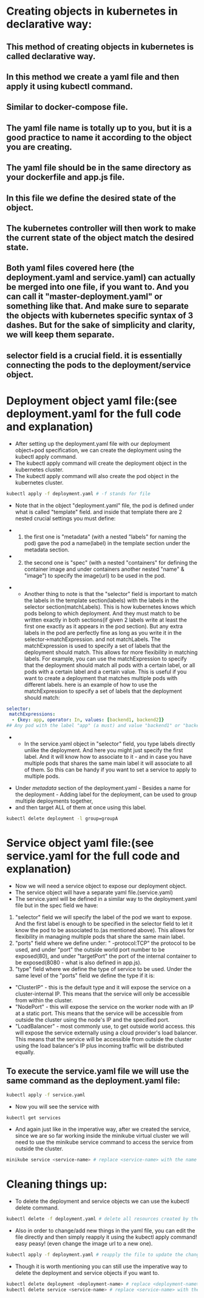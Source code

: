 # Creating objects in kubernetes in declarative way:
## This method of creating objects in kubernetes is called declarative way.
## In this method we create a yaml file and then apply it using kubectl command.
## Similar to docker-compose file.
## The yaml file name is totally up to you, but it is a good practice to name it according to the object you are creating.
## The yaml file should be in the same directory as your dockerfile and app.js file.
## In this file we define the desired state of the object.
## The kubernetes controller will then work to make the current state of the object match the desired state.
## Both yaml files covered here (the deployment.yaml and service.yaml) can actually be merged into one file, if you want to. And you can call it "master-deployment.yaml" or something like that. And make sure to separate the objects with kubernetes specific syntax of 3 dashes. But for the sake of simplicity and clarity, we will keep them separate.
## selector field is a crucial field. it is essentially connecting the pods to the deployment/service object.
# Deployment object yaml file:(see deployment.yaml for the full code and explanation)
- After setting up the deployment.yaml file with our deployment object+pod specification, we can create the deployment using the kubectl apply command.
- The kubectl apply command will create the deployment object in the kubernetes cluster.
- The kubectl apply command will also create the pod object in the kubernetes cluster.
```bash
kubectl apply -f deployment.yaml # -f stands for file
```
* Note that in the object "deployment.yaml" file, the pod is defined under what is called "template" field. and inside that template there are 2 nested crucial settings you must define:
- 1. the first one is "metadata" (with a nested "labels" for naming the pod) gave the pod a name(label) in the template section under the metadata section.
- 2. the second one is "spec" (with a nested "containers" for defining the container image and under containers another nested "name" & "image") to specify the image(url) to be used in the pod.

* * Another thing to note is that the "selector" field is important to match the labels in the template section(labels) with the labels in the selector section(matchLabels). This is how kubernetes knows which pods belong to which deployment. And they must match to be written exactly in both sections(if given 2 labels write at least the first one exactly as it appears in the pod section). But any extra labels in the pod are perfectly fine as long as you write it in the selector->matchExpression. and not matchLabels. The matchExpression is used to specify a set of labels that the deployment should match. This allows for more flexibility in matching labels. For example, you can use the matchExpression to specify that the deployment should match all pods with a certain label, or all pods with a certain label and a certain value. This is useful if you want to create a deployment that matches multiple pods with different labels. here is an example of how to use the matchExpression to specify a set of labels that the deployment should match:
```yaml
selector:
 matchExpressions:
  - {key: app, operator: In, values: [backend1, backend2]}
## Any pod with the label "app" (a must) and value "backend1" or "backend2" will be matched by the deployment.
```
* * In the service.yaml object in "selector" field, you type labels directly unlike the deployment. And here you might just specify the first label. And it will know how to associate to it - and in case you have multiple pods that shares the same main label it will associate to all of them. So this can be handy if you want to set a service to apply to multiple pods. 
 - Under *metadata* section of the deployment.yaml - Besides a name for the deployment - Adding label for the deployment, can be used to group multiple deployments together,
 - and then target ALL of them at once using this label.
 ```bash
 kubectl delete deployment -l group=groupA
 ```

# Service object yaml file:(see service.yaml for the full code and explanation)
- Now we will need a service object to expose our deployment object.
- The service object will have a separate yaml file.(service.yaml)
- The service.yaml will be defined in a similar way to the deployment.yaml file but in the spec field we have:
1. "selector" field we will specify the label of the pod we want to expose. And the first label is enough to be specified in the selector field to let it know the pod to be associated to.(as mentioned above). This allows for flexibility in managing multiple pods that share the same main label.
2. "ports" field where we define under: " -protocol:TCP" the protocol to be used, and under "port" the outside world port number to be exposed(80), and under "targetPort" the port of the internal container to be exposed(8080 - what is also defined in app.js).
3. "type" field where we define the type of service to be used. Under the same level of the "ports" field we define the type if it is:
- "ClusterIP" - this is the default type and it will expose the service on a cluster-internal IP. This means that the service will only be accessible from within the cluster.
- "NodePort" - this will expose the service on the worker node with an IP at a static port. This means that the service will be accessible from outside the cluster using the node's IP and the specified port.
- "LoadBalancer" - most commonly use, to get outside world access. this will expose the service externally using a cloud provider's load balancer. This means that the service will be accessible from outside the cluster using the load balancer's IP plus incoming traffic will be distributed equally.
## To execute the service.yaml file we will use the same command as the deployment.yaml file:
```bash
kubectl apply -f service.yaml 
```
- Now you will see the service with 
```bash
kubectl get services
```
* And again just like in the imperative way, after we created the service, since we are so far working inside the minikube virtual cluster we will need to use the minikube service command to access the service from outside the cluster.
```bash
minikube service <service-name> # replace <service-name> with the name of your service(e.g. "backend" as written in the name field under metadata section in the service.yaml file).
```
# Cleaning things up:
- To delete the deployment and service objects we can use the kubectl delete command.
```bash
kubectl delete -f deployment.yaml # delete all resources created by the deployment object (not the file obviously)
``` 
- Also in order to change/add new things in the yaml file, you can edit the file directly and then simply reapply it using the kubectl apply command! easy peasy! (even change the image url to a new one).
```bash
kubectl apply -f deployment.yaml # reapply the file to update the changes
```
* Though it is worth mentioning you can still use the imperative way to delete the deployment and service objects if you want to.
```bash
kubectl delete deployment <deployment-name> # replace <deployment-name> with the name of your deployment(e.g. "backend" as written in the name field under metadata section in the deployment.yaml file).
kubectl delete service <service-name> # replace <service-name> with the name of your service(e.g. "backend" as written in the name field under metadata section in the service.yaml file).
```

